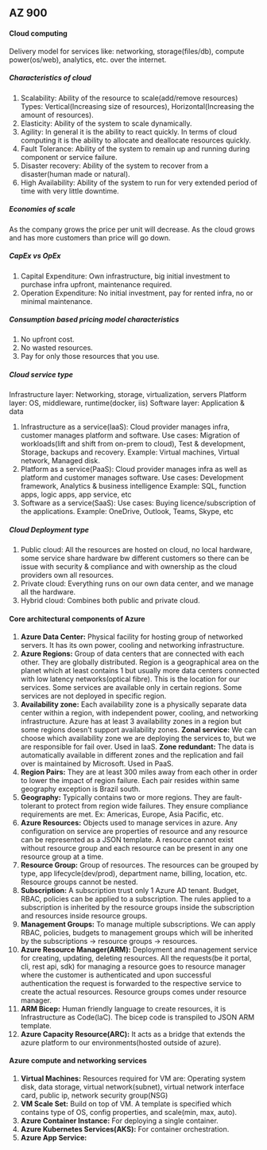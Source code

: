 ## AZ 900

#### Cloud computing

Delivery model for services like:
networking, storage(files/db), compute power(os/web), analytics, etc. over the internet.

##### Characteristics of cloud

1. Scalability: Ability of the resource to scale(add/remove resources)
   Types: Vertical(Increasing size of resources), Horizontal(Increasing the amount of resources).
2. Elasticity: Ability of the system to scale dynamically.
3. Agility: In general it is the ability to react quickly. In terms of cloud computing it is the ability to allocate and
   deallocate resources quickly.
4. Fault Tolerance: Ability of the system to remain up and running during component or service failure.
5. Disaster recovery: Ability of the system to recover from a disaster(human made or natural).
6. High Availability: Ability of the system to run for very extended period of time with very little downtime.

##### Economies of scale

As the company grows the price per unit will decrease.
As the cloud grows and has more customers than price will go down.

##### CapEx vs OpEx

1. Capital Expenditure: Own infrastructure, big initial investment to purchase infra upfront, maintenance required.
2. Operation Expenditure: No initial investment, pay for rented infra, no or minimal maintenance.

##### Consumption based pricing model characteristics

1. No upfront cost.
2. No wasted resources.
3. Pay for only those resources that you use.

##### Cloud service type

Infrastructure layer: Networking, storage, virtualization, servers
Platform layer: OS, middleware, runtime(docker, iis)
Software layer: Application & data

1. Infrastructure as a service(IaaS): Cloud provider manages infra, customer manages platform and software.
   Use cases: Migration of workloads(lift and shift from on-prem to cloud), Test & development, Storage, backups and
   recovery.
   Example: Virtual machines, Virtual network, Managed disk.
2. Platform as a service(PaaS): Cloud provider manages infra as well as platform and customer manages software.
   Use cases: Development framework, Analytics & business intelligence
   Example: SQL, function apps, logic apps, app service, etc
3. Software as a service(SaaS):
   Use cases: Buying licence/subscription of the applications.
   Example: OneDrive, Outlook, Teams, Skype, etc

##### Cloud Deployment type

1. Public cloud: All the resources are hosted on cloud, no local hardware, some service share hardware bw different
   customers so there can be issue with security & compliance and with ownership as the cloud providers own all
   resources.
2. Private cloud: Everything runs on our own data center, and we manage all the hardware.
3. Hybrid cloud: Combines both public and private cloud.

#### Core architectural components of Azure

1. **Azure Data Center:** Physical facility for hosting group of networked servers. It has its own power, cooling and
   networking infrastructure.
2. **Azure Regions:** Group of data centers that are connected with each other. They are globally distributed. Region is
   a
   geographical area on the planet which at least contains 1 but usually more data centers connected with low latency
   networks(optical fibre). This is the location for our services. Some services are available only in certain regions.
   Some services are not deployed in specific region.
3. **Availability zone:** Each availability zone is a physically separate data center within a region, with independent
   power, cooling, and networking infrastructure. Azure has at least 3 availability zones in a region but some regions
   doesn't support availability zones.
   **Zonal service:** We can choose which availability zone we are deploying the services to, but we are responsible for
   fail over. Used in IaaS.
   **Zone redundant:** The data is automatically available in different zones and the replication and fail over is
   maintained by Microsoft. Used in PaaS.
4. **Region Pairs:** They are at least 300 miles away from each other in order to lower the impact of region failure.
   Each pair resides within same geography exception is Brazil south.
5. **Geography:** Typically contains two or more regions. They are fault-tolerant to protect from region wide failures.
   They ensure compliance requirements are met. Ex: Americas, Europe, Asia Pacific, etc.
6. **Azure Resources:** Objects used to manage services in azure. Any configuration on service are properties of
   resource and any resource can be represented as a JSON template. A resource cannot exist without resource group and
   each resource can be present in any one resource group at a time.
7. **Resource Group:** Group of resources. The resources can be grouped by type, app lifecycle(dev/prod), department
   name, billing, location, etc. Resource groups cannot be nested.
8. **Subscription:** A subscription trust only 1 Azure AD tenant. Budget, RBAC, policies can be applied to a
   subscription. The rules applied to a subscription is inherited by the resource groups inside the subscription and
   resources inside resource groups.
9. **Management Groups:** To manage multiple subscriptions. We can apply RBAC, policies, budgets to management groups
   which will be inherited by the subscriptions -> resource groups -> resources.
10. **Azure Resource Manager(ARM):** Deployment and management service for creating, updating, deleting resources. All
    the requests(be it portal, cli, rest api, sdk) for managing a resource goes to resource manager where the customer
    is authenticated and upon successful authentication the request is forwarded to the respective service to create the
    actual resources. Resource groups comes under resource manager.
11. **ARM Bicep:** Human friendly language to create resources, it is Infrastructure as Code(IaC). The bicep code is
    transpiled to JSON ARM template.
12. **Azure Capacity Resource(ARC):** It acts as a bridge that extends the azure platform to our environments(hosted
    outside of azure).

#### Azure compute and networking services

1. **Virtual Machines:** Resources required for VM are: Operating system disk, data storage, virtual network(subnet),
   virtual network interface card, public ip, network security group(NSG)
2. **VM Scale Set:** Build on top of VM. A template is specified which contains type of OS, config properties, and
   scale(min, max, auto). 
3. **Azure Container Instance:** For deploying a single container.
4. **Azure Kubernetes Services(AKS):** For container orchestration.
5. **Azure App Service:** 